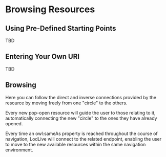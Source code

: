 Browsing Resources
==================

Using Pre-Defined Starting Points
---------------------------------

TBD

Entering Your Own URI 
---------------------

TBD

Browsing
--------

Here you can follow the direct and inverse connections provided by the resource by moving freely from one "circle" to the others.

Every new pop-open resource will guide the user to those relating to it, automatically connecting the new "circle" to the ones they have already opened.

Every time an owl:sameAs property is reached throughout the course of navigation, LodLive will connect to the related endpoint, enabling the user to move to the new available resources within the same navigation environment.
